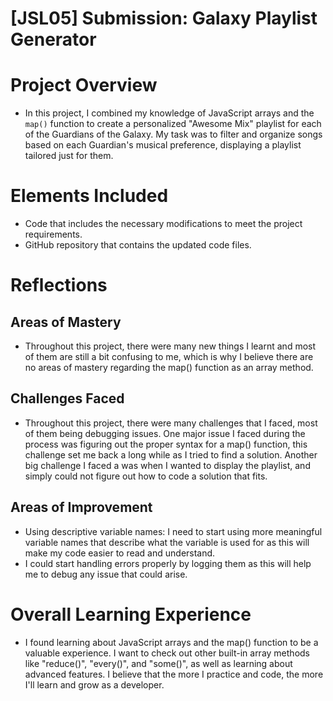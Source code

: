 # [JSL05] Submission: Galaxy Playlist Generator

# Project Overview

- In this project, I combined my knowledge of JavaScript arrays and the `map()` function to create a personalized "Awesome Mix" playlist for each of the Guardians of the Galaxy. My task was to filter and organize songs based on each Guardian's musical preference, displaying a playlist tailored just for them.

# Elements Included

- Code that includes the necessary modifications to meet the project requirements.
- GitHub repository that contains the updated code files.

# Reflections

## Areas of Mastery

- Throughout this project, there were many new things I learnt and most of them are still a bit confusing to me, which is why I believe there are no areas of mastery regarding the map() function as an array method.

## Challenges Faced

- Throughout this project, there were many challenges that I faced, most of them being debugging issues. One major issue I faced during the process was figuring out the proper syntax for a map() function, this challenge set me back a long while as I tried to find a solution. Another big challenge I faced a was when I wanted to display the playlist, and simply could not figure out how to code a solution that fits.

## Areas of Improvement

- Using descriptive variable names: I need to start using more meaningful variable names that describe what the variable is used for as this will make my code easier to read and understand.
- I could start handling errors properly by logging them as this will help me to debug any issue that could arise.

# Overall Learning Experience

- I found learning about JavaScript arrays and the map() function to be a valuable experience. I want to check out other built-in array methods like "reduce()", "every()", and "some()", as well as learning about advanced features. I believe that the more I practice and code, the more I'll learn and grow as a developer.

